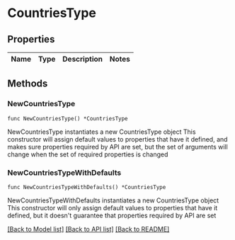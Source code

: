 # CountriesType

## Properties

Name | Type | Description | Notes
------------ | ------------- | ------------- | -------------

## Methods

### NewCountriesType

`func NewCountriesType() *CountriesType`

NewCountriesType instantiates a new CountriesType object
This constructor will assign default values to properties that have it defined,
and makes sure properties required by API are set, but the set of arguments
will change when the set of required properties is changed

### NewCountriesTypeWithDefaults

`func NewCountriesTypeWithDefaults() *CountriesType`

NewCountriesTypeWithDefaults instantiates a new CountriesType object
This constructor will only assign default values to properties that have it defined,
but it doesn't guarantee that properties required by API are set


[[Back to Model list]](../README.md#documentation-for-models) [[Back to API list]](../README.md#documentation-for-api-endpoints) [[Back to README]](../README.md)


